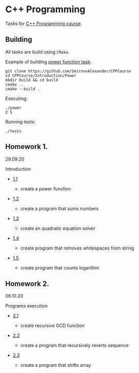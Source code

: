 # C++ Programming

Tasks for [C++ Programming course](https://stepik.org/course/7).

## Building

All tasks are build using `CMake`.

Example of building [power function task](Introduction/Power/):
```shell
git clone https://github.com/SmirnovAlexander/CPPCourse
cd CPPCourse/Introduction/Power
mkdir build && cd build
cmake ..
cmake --build .
```

Executing:
```shell
./power
2 5
```

Running tests:
```shell
./tests
```

## Homework 1. 
29.09.20

Introduction

- [1.1](Introduction/Power/)

    - create a power function

- [1.2](Introduction/Sum/)

    - create a program that sums numbers

- [1.3](Introduction/QuadraticEquation/)

    - create an quadratic equation solver

- [1.4](Introduction/SpaceDeletion/)

    - create program that removes whitespaces from string

- [1.5](Introduction/Logarithm/)

    - create program that counts logarithm

## Homework 2. 
06.10.20

Programs execution

- [2.1](ProgramsExecution/GCD/)

    - create recursive GCD function

- [2.2](ProgramsExecution/Revert/)

    - create a program that recursively reverts sequence

- [2.3](ProgramsExecution/MoveArray/)

    - create a program that shifts array
